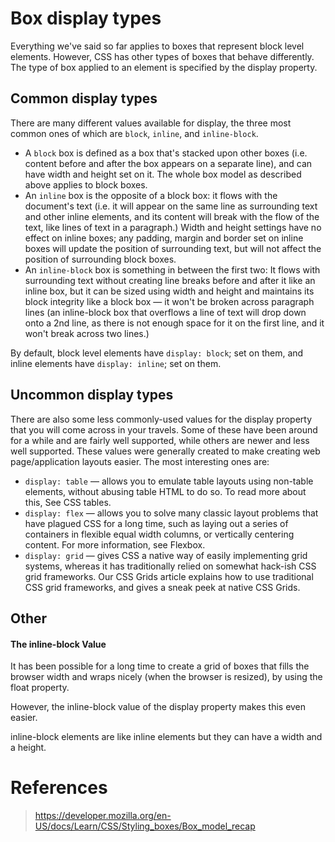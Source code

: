 # Box display types

Everything we've said so far applies to boxes that represent block level elements. However, CSS has other types of boxes that behave differently. The type of box applied to an element is specified by the display property.

## Common display types

There are many different values available for display, the three most common ones of which are `block`, `inline`, and `inline-block`.

* A `block` box is defined as a box that's stacked upon other boxes (i.e. content before and after the box appears on a separate line), and can have width and height set on it. The whole box model as described above applies to block boxes.
* An `inline` box is the opposite of a block box: it flows with the document's text (i.e. it will appear on the same line as surrounding text and other inline elements, and its content will break with the flow of the text, like lines of text in a paragraph.) Width and height settings have no effect on inline boxes; any padding, margin and border set on inline boxes will update the position of surrounding text, but will not affect the position of surrounding block boxes.
* An `inline-block` box is something in between the first two: It flows with surrounding text without creating line breaks before and after it like an inline box, but it can be sized using width and height and maintains its block integrity like a block box — it won't be broken across paragraph lines (an inline-block box that overflows a line of text will drop down onto a 2nd line, as there is not enough space for it on the first line, and it won't break across two lines.)

By default, block level elements have `display: block`; set on them, and inline elements have `display: inline`; set on them.

## Uncommon display types

There are also some less commonly-used values for the display property that you will come across in your travels. Some of these have been around for a while and are fairly well supported, while others are newer and less well supported. These values were generally created to make creating web page/application layouts easier. The most interesting ones are:

* `display: table` — allows you to emulate table layouts using non-table elements, without abusing table HTML to do so. To read more about this, See CSS tables.
* `display: flex` — allows you to solve many classic layout problems that have plagued CSS for a long time, such as laying out a series of containers in flexible equal width columns, or vertically centering content. For more information, see Flexbox.
* `display: grid` — gives CSS a native way of easily implementing grid systems, whereas it has traditionally relied on somewhat hack-ish CSS grid frameworks. Our CSS Grids article explains how to use traditional CSS grid frameworks, and gives a sneak peek at native CSS Grids.

## Other

#### The inline-block Value
It has been possible for a long time to create a grid of boxes that fills the browser width and wraps nicely (when the browser is resized), by using the float property.

However, the inline-block value of the display property makes this even easier.

inline-block elements are like inline elements but they can have a width and a height.

# References

> https://developer.mozilla.org/en-US/docs/Learn/CSS/Styling_boxes/Box_model_recap
